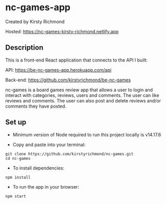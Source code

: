 # nc-games-app

Created by Kirsty Richmond

Hosted: https://nc-games-kirsty-richmond.netlify.app

## Description

This is a front-end React application that connects to the API I built:

API: https://be-nc-games-app.herokuapp.com/api

Back-end: https://github.com/kirstyrichmond/be-nc-games

nc-games is a board games review app that allows a user to login and interact with categories, reviews, users and comments. The user can like reviews and comments. The user can also post and delete reviews and/or comments they have posted.

## Set up

- Minimum version of Node required to run this project locally is v14.17.6

- Copy and paste into your terminal:

```
git clone https://github.com/kirstyrichmond/nc-games.git
cd nc-games
```

- To install dependencies:

```
npm install
```

- To run the app in your browser:

```
npm start
```
